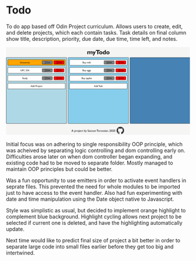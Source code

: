 # Todo
To do app based off Odin Project curriculum. Allows users to create, edit, and delete projects, which each contain tasks. Task details on final column show title, description, priority, due date, due time, time left, and notes.  

![myTodo demonstration](myTodo.gif)

Initial focus was on adhering to single responsibility OOP principle, which was acheived by separating logic controlling and dom controlling early on. Difficulties arose later on when dom controller began expanding, and existing code had to be moved to separate folder. Mostly managed to maintain OOP principles but could be better.

Was a fun opportunity to use emitters in order to activate event handlers in seprate files. This prevented the need for whole modules to be imported just to have access to the event handler. Also had fun experimenting with date and time manipulation using the Date object native to Javascript.

Style was simplistic as usual, but decided to implement orange highlight to complement blue background. Highlight cycling allows next project to be selected if current one is deleted, and have the highlighting automatically update.

Next time would like to predict final size of project a bit better in order to separate large code into small files earlier before they get too big and intertwined.
